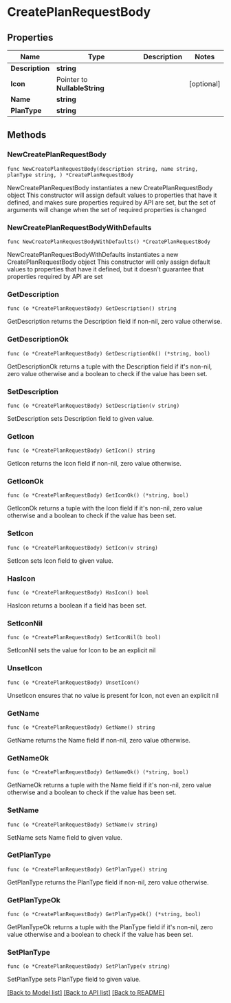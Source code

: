 # CreatePlanRequestBody

## Properties

Name | Type | Description | Notes
------------ | ------------- | ------------- | -------------
**Description** | **string** |  | 
**Icon** | Pointer to **NullableString** |  | [optional] 
**Name** | **string** |  | 
**PlanType** | **string** |  | 

## Methods

### NewCreatePlanRequestBody

`func NewCreatePlanRequestBody(description string, name string, planType string, ) *CreatePlanRequestBody`

NewCreatePlanRequestBody instantiates a new CreatePlanRequestBody object
This constructor will assign default values to properties that have it defined,
and makes sure properties required by API are set, but the set of arguments
will change when the set of required properties is changed

### NewCreatePlanRequestBodyWithDefaults

`func NewCreatePlanRequestBodyWithDefaults() *CreatePlanRequestBody`

NewCreatePlanRequestBodyWithDefaults instantiates a new CreatePlanRequestBody object
This constructor will only assign default values to properties that have it defined,
but it doesn't guarantee that properties required by API are set

### GetDescription

`func (o *CreatePlanRequestBody) GetDescription() string`

GetDescription returns the Description field if non-nil, zero value otherwise.

### GetDescriptionOk

`func (o *CreatePlanRequestBody) GetDescriptionOk() (*string, bool)`

GetDescriptionOk returns a tuple with the Description field if it's non-nil, zero value otherwise
and a boolean to check if the value has been set.

### SetDescription

`func (o *CreatePlanRequestBody) SetDescription(v string)`

SetDescription sets Description field to given value.


### GetIcon

`func (o *CreatePlanRequestBody) GetIcon() string`

GetIcon returns the Icon field if non-nil, zero value otherwise.

### GetIconOk

`func (o *CreatePlanRequestBody) GetIconOk() (*string, bool)`

GetIconOk returns a tuple with the Icon field if it's non-nil, zero value otherwise
and a boolean to check if the value has been set.

### SetIcon

`func (o *CreatePlanRequestBody) SetIcon(v string)`

SetIcon sets Icon field to given value.

### HasIcon

`func (o *CreatePlanRequestBody) HasIcon() bool`

HasIcon returns a boolean if a field has been set.

### SetIconNil

`func (o *CreatePlanRequestBody) SetIconNil(b bool)`

 SetIconNil sets the value for Icon to be an explicit nil

### UnsetIcon
`func (o *CreatePlanRequestBody) UnsetIcon()`

UnsetIcon ensures that no value is present for Icon, not even an explicit nil
### GetName

`func (o *CreatePlanRequestBody) GetName() string`

GetName returns the Name field if non-nil, zero value otherwise.

### GetNameOk

`func (o *CreatePlanRequestBody) GetNameOk() (*string, bool)`

GetNameOk returns a tuple with the Name field if it's non-nil, zero value otherwise
and a boolean to check if the value has been set.

### SetName

`func (o *CreatePlanRequestBody) SetName(v string)`

SetName sets Name field to given value.


### GetPlanType

`func (o *CreatePlanRequestBody) GetPlanType() string`

GetPlanType returns the PlanType field if non-nil, zero value otherwise.

### GetPlanTypeOk

`func (o *CreatePlanRequestBody) GetPlanTypeOk() (*string, bool)`

GetPlanTypeOk returns a tuple with the PlanType field if it's non-nil, zero value otherwise
and a boolean to check if the value has been set.

### SetPlanType

`func (o *CreatePlanRequestBody) SetPlanType(v string)`

SetPlanType sets PlanType field to given value.



[[Back to Model list]](../README.md#documentation-for-models) [[Back to API list]](../README.md#documentation-for-api-endpoints) [[Back to README]](../README.md)


